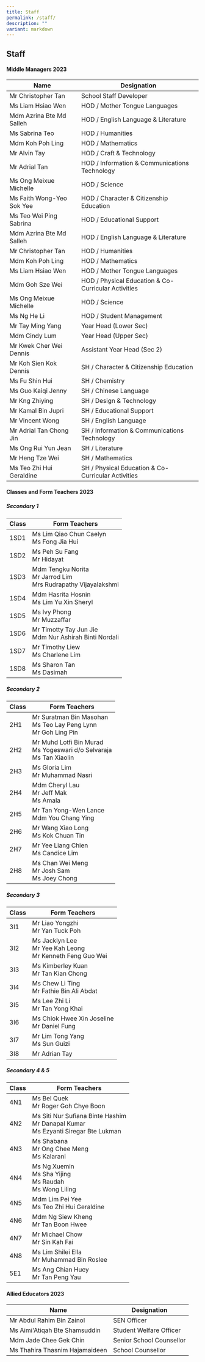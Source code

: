 ```yaml
---
title: Staff
permalink: /staff/
description: ""
variant: markdown
---
```

## Staff

#### Middle Managers 2023

| Name  | Designation |
|---|---|
| Mr Christopher Tan | School Staff Developer |
| Ms Liam Hsiao Wen | HOD / Mother Tongue Languages |
| Mdm Azrina Bte Md Salleh | HOD / English Language &amp; Literature |
| Ms Sabrina Teo | HOD / Humanities |
| Mdm Koh Poh Ling | HOD / Mathematics |
| Mr Alvin Tay | HOD / Craft &amp; Technology |
| Mr Adrial Tan | HOD / Information &amp; Communications Technology |
| Ms Ong Meixue Michelle | HOD / Science |
| Ms Faith Wong-Yeo Sok Yee | HOD / Character &amp; Citizenship Education |
| Ms Teo Wei Ping Sabrina | HOD / Educational Support |
| Mdm Azrina Bte Md Salleh | HOD / English Language &amp; Literature |
| Mr Christopher Tan | HOD / Humanities |
| Mdm Koh Poh Ling | HOD / Mathematics |
| Ms Liam Hsiao Wen | HOD / Mother Tongue Languages |
| Mdm Goh Sze Wei | HOD / Physical Education &amp; Co-Curricular Activities |
| Ms Ong Meixue Michelle | HOD / Science |
| Ms Ng He Li | HOD / Student Management |
| Mr Tay Ming Yang | Year Head (Lower Sec) |
| Mdm Cindy Lum | Year Head (Upper Sec)  |
| Mr Kwek Cher Wei Dennis | Assistant Year Head (Sec 2)  |
| Mr Koh Sien Kok Dennis | SH / Character &amp; Citizenship Education |
| Ms Fu Shin Hui | SH / Chemistry |
| Ms Guo Kaiqi Jenny | SH / Chinese Language |
| Mr Kng Zhiying | SH / Design &amp; Technology |
| Mr Kamal Bin Jupri | SH / Educational Support  |
| Mr Vincent Wong | SH / English Language |
| Mr Adrial Tan Chong Jin  | SH / Information &amp; Communications Technology  |
| Ms Ong Rui Yun Jean | SH / Literature |
| Mr Heng Tze Wei | SH / Mathematics |
| Ms Teo Zhi Hui Geraldine | SH / Physical Education &amp; Co-Curricular Activities |

#### Classes and Form Teachers 2023

##### Secondary 1

| Class | Form Teachers |
|---|---|
| 1SD1 | Ms Lim Qiao Chun Caelyn<br> Ms Fong Jia Hui|
| 1SD2 | Ms Peh Su Fang<br>Mr Hidayat |
| 1SD3 | Mdm Tengku Norita<br>Mr Jarrod Lim<br>Mrs Rudrapathy Vijayalakshmi|
| 1SD4 | Mdm Hasrita Hosnin<br> Ms Lim Yu Xin Sheryl|
| 1SD5 | Ms Ivy Phong<br>Mr Muzzaffar|
| 1SD6 |  Mr Timotty Tay Jun Jie<br>Mdm Nur Ashirah Binti Nordali|
| 1SD7 | Mr Timothy Liew<br> Ms Charlene Lim|
| 1SD8 | Ms Sharon Tan<br>Ms Dasimah|

##### Secondary 2

| Class | Form Teachers |
|---|---|
| 2H1 | Mr Suratman Bin Masohan<br>Ms Teo Lay Peng Lynn<br> Mr Goh Ling Pin|
| 2H2 |Mr Muhd Lotfi Bin Murad<br>Ms Yogeswari d/o Selvaraja<br>Ms Tan Xiaolin|
| 2H3 |Ms Gloria Lim<br>Mr Muhammad Nasri|
| 2H4 |Mdm Cheryl Lau<br>Mr Jeff Mak<br>Ms Amala|
| 2H5 |Mr Tan Yong-Wen Lance<br>Mdm You Chang Ying|
| 2H6 |Mr Wang Xiao Long <br>Ms Kok Chuan Tin|
| 2H7 |Mr Yee Liang Chien<br>Ms Candice Lim|
| 2H8 |Ms Chan Wei Meng<br>Mr Josh Sam<br>Ms Joey Chong|

##### Secondary 3

| Class | Form Teachers |
|---|---|
| 3I1 |Mr Liao Yongzhi<br>Mr Yan Tuck Poh
| 3I2 |Ms Jacklyn Lee<br>Mr Yee Kah Leong<br>Mr Kenneth Feng Guo Wei|
| 3I3 |Ms Kimberley Kuan<br>Mr Tan Kian Chong|
| 3I4 |Ms Chew Li Ting<br>Mr Fathie Bin Ali Abdat|
| 3I5 |Ms Lee Zhi Li<br>Mr Tan Yong Khai<br>
| 3I6 |Ms Chiok Hwee Xin Joseline<br>Mr Daniel Fung|
| 3I7 |Mr Lim Tong Yang<br>Ms Sun Guizi|
| 3I8 |Mr Adrian Tay|

##### Secondary 4 &amp; 5

| Class | Form Teachers |
|---|---|
| 4N1 |Ms Bel Quek<br>Mr Roger Goh Chye Boon|
| 4N2 |Ms Siti Nur Sufiana Binte Hashim<br>Mr Danapal Kumar<br>Ms Ezyanti Siregar Bte Lukman|
| 4N3 |Ms Shabana<br>Mr Ong Chee Meng<br>Ms Kalarani|
| 4N4 |Ms Ng Xuemin<br>Ms Sha Yijing<br>Ms Raudah <br>Ms Wong Liling|
| 4N5 |Mdm Lim Pei Yee<br>Ms Teo Zhi Hui Geraldine|
| 4N6 |Mdm Ng Siew Kheng<br>Mr Tan Boon Hwee|
| 4N7 |Mr Michael Chow<br>Mr Sin Kah Fai|
| 4N8 |Ms Lim Shilei Ella<br>Mr Muhammad Bin Roslee|
| 5E1 |Ms Ang Chian Huey<br>Mr Tan Peng Yau|

#### Allied Educators 2023

| Name | Designation |
|---|---|
| Mr Abdul Rahim Bin Zainol<br> | SEN Officer<br> |
| Ms Aimi'Atiqah Bte Shamsuddin | Student Welfare Officer<br> |
| Mdm Jade Chee Gek Chin<br>| Senior School Counsellor<br> |
| Ms Thahira Thasnim Hajamaideen<br> | School Counsellor<br> |